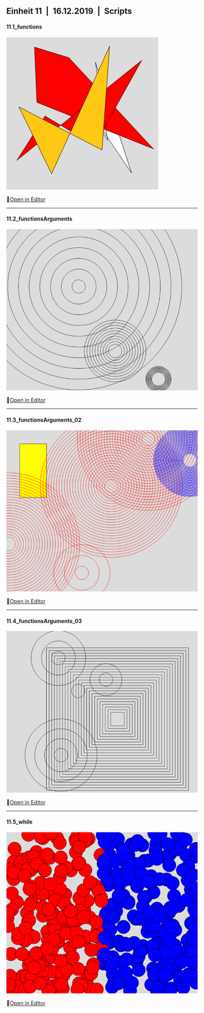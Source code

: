 ## Einheit 11&ensp;|&ensp;16.12.2019&ensp;|&ensp;Scripts

#### 11.1_functions

![Image 11.1](media/11_1.png)

🔗[Open in Editor](https://editor.p5js.org/trych/sketches/H99u0fjbq)

---

#### 11.2_functionsArguments

![Image 11.2](media/11_2.png)

🔗[Open in Editor](https://editor.p5js.org/trych/sketches/P4Byegu2a)

---

#### 11.3_functionsArguments_02

![Image 11.3](media/11_3.png)

🔗[Open in Editor](https://editor.p5js.org/trych/sketches/jjSHcTF8N)

---

#### 11.4_functionsArguments_03

![Image 11.4](media/11_4.png)

🔗[Open in Editor](https://editor.p5js.org/trych/sketches/1rnuefHk6)

---

#### 11.5_while

![Image 11.5](media/11_5.png)

🔗[Open in Editor](https://editor.p5js.org/trych/sketches/ZJC__T4SC)
